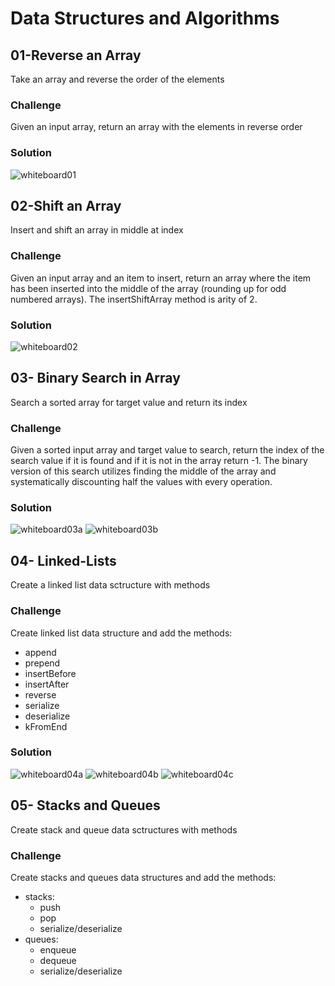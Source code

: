 # Data Structures and Algorithms
## 01-Reverse an Array
Take an array and reverse the order of the elements

### Challenge
Given an input array, return an array with the elements in reverse order

### Solution
![whiteboard01](./assets/01_array_reverse.jpg)

## 02-Shift an Array
Insert and shift an array in middle at index

### Challenge
Given an input array and an item to insert, return an array where the item has been inserted into the middle of the array (rounding up for odd numbered arrays). The insertShiftArray method is arity of 2.

### Solution
![whiteboard02](./assets/02_array_shift.jpg)

## 03- Binary Search in Array
Search a sorted array for target value and return its index

### Challenge
Given a sorted input array and target value to search, return the index of the search value if it is found and if it is not in the array return -1. The binary version of this search utilizes finding the middle of the array and systematically discounting half the values with every operation.  

### Solution
![whiteboard03a](./assets/03_array_binary_search_a.jpg)
![whiteboard03b](./assets/03_array_binary_search_b.jpg)

## 04- Linked-Lists
Create a linked list data sctructure with methods

### Challenge
Create linked list data structure and add the methods:
- append
- prepend
- insertBefore
- insertAfter
- reverse
- serialize
- deserialize
- kFromEnd   

### Solution
![whiteboard04a](./assets/04_LL_insert_methods.jpg)
![whiteboard04b](./assets/04_LL_kfromend.jpg)
![whiteboard04c](./assets/04_LL_method.jpg)

## 05- Stacks and Queues
Create stack and queue data sctructures with methods

### Challenge
Create stacks and queues data structures and add the methods:
- stacks:
  - push
  - pop
  - serialize/deserialize
- queues:
  - enqueue
  - dequeue
  - serialize/deserialize

